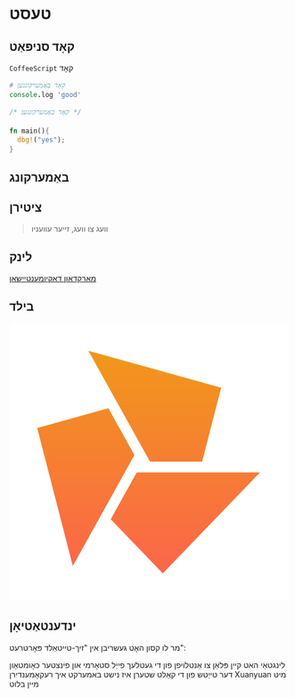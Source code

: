 [מאַרקדאַון גלאבאלע באַמערקונגען]:#

# טעסט

## קאָד סניפּאַט

`CoffeeScript` קאָד

```coffee
# קאָד באַמערקונגען
console.log 'good'


```

```rust
/* קאָד באַמערקונגען */

fn main(){
  dbg!("yes");
}
```

## באַמערקונג

<!-- HTML 注释 --> 

<!-- 多行注释 --> 

## ציטירן

> וועג צו וועג, זייער עוועניו

## לינק

[מאַרקדאַון דאַקיומענטיישאַן](https://github.com/xxai-art/xxai-art-md)

## בילד

![xxAI.Art בראַנד אידענטיטעט](https://raw.githubusercontent.com/xxai-art/web/main/file/svg/logo.svg)

## ינדענטאַטיאָן

מר לו קסון האָט געשריבן אין "זיך-טייטאַלד פּאָרטרעט":

  לינגטאַי האט קיין פּלאַן צו אַנטלויפן פון די געטלעך פייַל
  סטאָרמי און פינצטער כאָומטאַון
  דער טייַטש פון די קאַלט שטערן איז נישט באמערקט
  איך רעקאָמענדירן Xuanyuan מיט מיין בלוט

